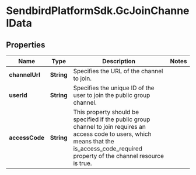# SendbirdPlatformSdk.GcJoinChannelData

## Properties

Name | Type | Description | Notes
------------ | ------------- | ------------- | -------------
**channelUrl** | **String** | Specifies the URL of the channel to join. | 
**userId** | **String** | Specifies the unique ID of the user to join the public group channel. | 
**accessCode** | **String** | This property should be specified if the public group channel to join requires an access code to users, which means that the is_access_code_required property of the channel resource is true. | 


